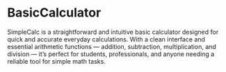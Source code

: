 # BasicCalculator
SimpleCalc is a straightforward and intuitive basic calculator designed for quick and accurate everyday calculations. With a clean interface and essential arithmetic functions — addition, subtraction, multiplication, and division — it’s perfect for students, professionals, and anyone needing a reliable tool for simple math tasks.

